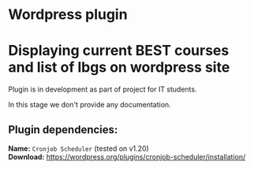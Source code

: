 # Wordpress plugin 
# Displaying current BEST courses and list of lbgs on wordpress site 

Plugin is in development as part of project for IT students.

In this stage we don't provide any documentation. 

Plugin dependencies:
-
**Name:** `Cronjob Scheduler` (tested on v1.20)<br>
**Download:** https://wordpress.org/plugins/cronjob-scheduler/installation/
